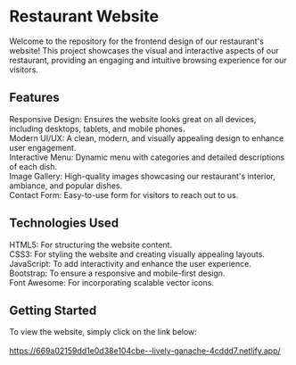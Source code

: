 # Restaurant Website

Welcome to the repository for the frontend design of our restaurant's website! This project showcases the visual and interactive aspects of our restaurant, providing an engaging and intuitive browsing experience for our visitors.

## Features
Responsive Design:  Ensures the website looks great on all devices, including desktops, tablets, and mobile phones. <br>
Modern UI/UX:  A clean, modern, and visually appealing design to enhance user engagement.<br>
Interactive Menu:  Dynamic menu with categories and detailed descriptions of each dish.<br>
Image Gallery:  High-quality images showcasing our restaurant's interior, ambiance, and popular dishes.<br>
Contact Form:  Easy-to-use form for visitors to reach out to us.<br>

## Technologies Used

HTML5:  For structuring the website content.<br>
CSS3:  For styling the website and creating visually appealing layouts.<br>
JavaScript:  To add interactivity and enhance the user experience.<br>
Bootstrap:  To ensure a responsive and mobile-first design.<br>
Font Awesome:  For incorporating scalable vector icons.<br>
## Getting Started

To view the website, simply click on the link below:<br><br>
 https://669a02159dd1e0d38e104cbe--lively-ganache-4cddd7.netlify.app/

